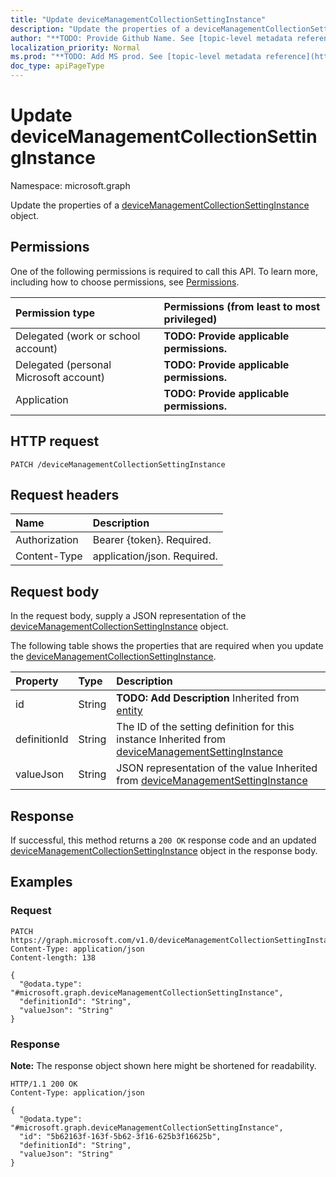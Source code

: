 ```yaml
---
title: "Update deviceManagementCollectionSettingInstance"
description: "Update the properties of a deviceManagementCollectionSettingInstance object."
author: "**TODO: Provide Github Name. See [topic-level metadata reference](https://msgo.azurewebsites.net/add/document/guidelines/metadata.html#topic-level-metadata)**"
localization_priority: Normal
ms.prod: "**TODO: Add MS prod. See [topic-level metadata reference](https://msgo.azurewebsites.net/add/document/guidelines/metadata.html#topic-level-metadata)**"
doc_type: apiPageType
---
```


# Update deviceManagementCollectionSettingInstance
Namespace: microsoft.graph



Update the properties of a [deviceManagementCollectionSettingInstance](../resources/devicemanagementcollectionsettinginstance.md) object.

## Permissions
One of the following permissions is required to call this API. To learn more, including how to choose permissions, see [Permissions](/graph/permissions-reference).

|Permission type|Permissions (from least to most privileged)|
|:---|:---|
|Delegated (work or school account)|**TODO: Provide applicable permissions.**|
|Delegated (personal Microsoft account)|**TODO: Provide applicable permissions.**|
|Application|**TODO: Provide applicable permissions.**|

## HTTP request

<!-- {
  "blockType": "ignored"
}
-->
``` http
PATCH /deviceManagementCollectionSettingInstance
```

## Request headers
|Name|Description|
|:---|:---|
|Authorization|Bearer {token}. Required.|
|Content-Type|application/json. Required.|

## Request body
In the request body, supply a JSON representation of the [deviceManagementCollectionSettingInstance](../resources/devicemanagementcollectionsettinginstance.md) object.

The following table shows the properties that are required when you update the [deviceManagementCollectionSettingInstance](../resources/devicemanagementcollectionsettinginstance.md).

|Property|Type|Description|
|:---|:---|:---|
|id|String|**TODO: Add Description** Inherited from [entity](../resources/entity.md)|
|definitionId|String|The ID of the setting definition for this instance Inherited from [deviceManagementSettingInstance](../resources/devicemanagementsettinginstance.md)|
|valueJson|String|JSON representation of the value Inherited from [deviceManagementSettingInstance](../resources/devicemanagementsettinginstance.md)|



## Response

If successful, this method returns a `200 OK` response code and an updated [deviceManagementCollectionSettingInstance](../resources/devicemanagementcollectionsettinginstance.md) object in the response body.

## Examples

### Request
<!-- {
  "blockType": "request",
  "name": "update_devicemanagementcollectionsettinginstance"
}
-->
``` http
PATCH https://graph.microsoft.com/v1.0/deviceManagementCollectionSettingInstance
Content-Type: application/json
Content-length: 138

{
  "@odata.type": "#microsoft.graph.deviceManagementCollectionSettingInstance",
  "definitionId": "String",
  "valueJson": "String"
}
```


### Response
**Note:** The response object shown here might be shortened for readability.
<!-- {
  "blockType": "response",
  "truncated": true
}
-->
``` http
HTTP/1.1 200 OK
Content-Type: application/json

{
  "@odata.type": "#microsoft.graph.deviceManagementCollectionSettingInstance",
  "id": "5b62163f-163f-5b62-3f16-625b3f16625b",
  "definitionId": "String",
  "valueJson": "String"
}
```

